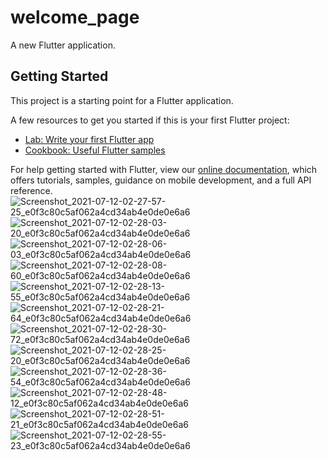 # welcome_page

A new Flutter application.

## Getting Started

This project is a starting point for a Flutter application.

A few resources to get you started if this is your first Flutter project:

- [Lab: Write your first Flutter app](https://flutter.dev/docs/get-started/codelab)
- [Cookbook: Useful Flutter samples](https://flutter.dev/docs/cookbook)

For help getting started with Flutter, view our
[online documentation](https://flutter.dev/docs), which offers tutorials,
samples, guidance on mobile development, and a full API reference.
![Screenshot_2021-07-12-02-27-57-25_e0f3c80c5af062a4cd34ab4e0de0e6a6](https://user-images.githubusercontent.com/72881195/125469234-b68482c8-94c6-4451-8f7b-1c7dd0f64c23.jpg)
![Screenshot_2021-07-12-02-28-03-20_e0f3c80c5af062a4cd34ab4e0de0e6a6](https://user-images.githubusercontent.com/72881195/125469242-ead08aaa-9c07-4686-8726-0a3f9f9e7437.jpg)
![Screenshot_2021-07-12-02-28-06-03_e0f3c80c5af062a4cd34ab4e0de0e6a6](https://user-images.githubusercontent.com/72881195/125469263-26e58ef7-27af-48ec-af66-420f17682775.jpg)
![Screenshot_2021-07-12-02-28-08-60_e0f3c80c5af062a4cd34ab4e0de0e6a6](https://user-images.githubusercontent.com/72881195/125469277-31d2d07b-3c2d-4d2f-a363-9a50553a784a.jpg)
![Screenshot_2021-07-12-02-28-13-55_e0f3c80c5af062a4cd34ab4e0de0e6a6](https://user-images.githubusercontent.com/72881195/125469362-9247f6e3-a625-475a-96ce-8c5e0e775d30.jpg)
![Screenshot_2021-07-12-02-28-21-64_e0f3c80c5af062a4cd34ab4e0de0e6a6](https://user-images.githubusercontent.com/72881195/125469426-c9b78322-297d-463d-9feb-bd6f01529a40.jpg)
![Screenshot_2021-07-12-02-28-30-72_e0f3c80c5af062a4cd34ab4e0de0e6a6](https://user-images.githubusercontent.com/72881195/125469445-b4ccfe32-fe8d-43f7-9289-94b021b5e6f1.jpg)
![Screenshot_2021-07-12-02-28-25-20_e0f3c80c5af062a4cd34ab4e0de0e6a6](https://user-images.githubusercontent.com/72881195/125469502-c399b7b9-5261-4827-a064-53a270a05a6e.jpg)
![Screenshot_2021-07-12-02-28-36-54_e0f3c80c5af062a4cd34ab4e0de0e6a6](https://user-images.githubusercontent.com/72881195/125469558-fac9ce67-b5b2-4139-86a4-632ad56f026c.jpg)
![Screenshot_2021-07-12-02-28-48-12_e0f3c80c5af062a4cd34ab4e0de0e6a6](https://user-images.githubusercontent.com/72881195/125469590-e632b5af-cafc-43b9-adc1-861bbf5c4dfd.jpg)
![Screenshot_2021-07-12-02-28-51-21_e0f3c80c5af062a4cd34ab4e0de0e6a6](https://user-images.githubusercontent.com/72881195/125469622-24eb99d8-c298-4023-ae09-98289ed53711.jpg)
![Screenshot_2021-07-12-02-28-55-23_e0f3c80c5af062a4cd34ab4e0de0e6a6](https://user-images.githubusercontent.com/72881195/125469655-b886cb22-d4d6-4814-8ef0-91fad99c5af5.jpg)
